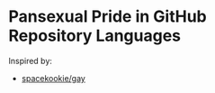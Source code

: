 Pansexual Pride in GitHub Repository Languages
==============================================

Inspired by:

- [spacekookie/gay](https://github.com/spacekookie/gay)
